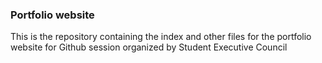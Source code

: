 ### Portfolio website
This is the repository containing the index and other files for the portfolio website for Github session organized by Student Executive Council
